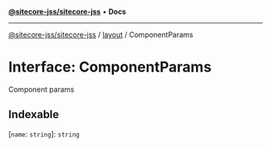 [**@sitecore-jss/sitecore-jss**](../../README.md) • **Docs**

***

[@sitecore-jss/sitecore-jss](../../README.md) / [layout](../README.md) / ComponentParams

# Interface: ComponentParams

Component params

## Indexable

 \[`name`: `string`\]: `string`
